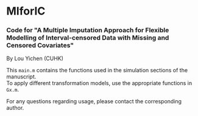 # MIforIC

### Code for "A Multiple Imputation Approach for Flexible Modelling of Interval-censored Data with Missing and Censored Covariates"  
By Lou Yichen (CUHK)

This `main.m` contains the functions used in the simulation sections of the manuscript.  
To apply different transformation models, use the appropriate functions in `Gx.m`.  

For any questions regarding usage, please contact the corresponding author.  

